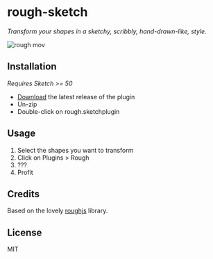 # rough-sketch

_Transform your shapes in a sketchy, scribbly, hand-drawn-like, style._

![rough mov](https://user-images.githubusercontent.com/3254314/38770598-b1090f1a-4015-11e8-9d46-a2ac15baed62.gif)

## Installation

_Requires Sketch >= 50_

* [Download](https://github.com/mathieudutour/rough-sketch/releases/latest) the latest release of the plugin
* Un-zip
* Double-click on rough.sketchplugin

## Usage

1. Select the shapes you want to transform
1. Click on Plugins > Rough
1. ???
1. Profit

## Credits

Based on the lovely [roughjs](https://github.com/pshihn/rough) library.

## License

MIT
